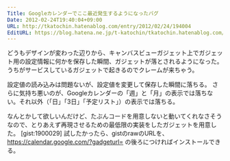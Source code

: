 ```yaml
---
Title: Googleカレンダーでここ最近発生するようになったバグ
Date: 2012-02-24T19:40:04+09:00
URL: http://tkatochin.hatenablog.com/entry/2012/02/24/194004
EditURL: https://blog.hatena.ne.jp/t-katochin/tkatochin.hatenablog.com/atom/entry/12704346814673947641
---
```


どうもデザインが変わった辺りから、キャンバスビューガジェット上でガジェット用の設定情報に何かを保存した瞬間、ガジェットが落とされるようになった。
うちがサービスしているガジェットで起きるのでクレームが来ちゃう。

設定値の読み込みは問題ないが、設定値を変更して保存した瞬間に落ちる。
さらに気持ち悪いのが、Googleカレンダーの「週」と「月」の表示では落ちない。それ以外（「日」「3日」「予定リスト」）の表示では落ちる。

なんとかして欲しいんだけど、たぶんコードを用意しないと動いてくれなさそうなので、とりあえず再現させるための最低限の実装をしたガジェットを用意した。
[gist:1900029]
試したかったら、gistのrawのURLを、https://calendar.google.com/?gadgeturl= の後ろにつければインストールできる。

